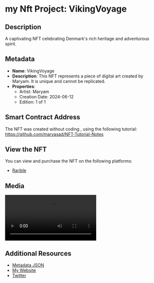 # my Nft Project: VikingVoyage

## Description
A captivating NFT celebrating Denmark's rich heritage and adventurous spirit.

## Metadata
- **Name**: VikingVoyage
- **Description**: This NFT represents a piece of digital art created by Maryam. It is unique and cannot be replicated.
- **Properties**: 
  - Artist: Maryam
  - Creation Date: 2024-06-12
  - Edition: 1 of 1

## Smart Contract Address
The NFT was created without coding , using the following tutorial:
https://github.com/maryasad/NFT-Tutorial-Notes

## View the NFT
You can view and purchase the NFT on the following platforms:
- [Rarible](https://testnet.rarible.com/token/0xe10605b2026884acc669c2a9cd4a5ec5f5fff494:32611584417884695755821120534332141451516509960549168860455854485841291247617)

## Media
![NFT MP4](https://github.com/maryasad/myNft-VikingVoyage/blob/main/DenKing.mp4)

## Additional Resources
- [Metadata JSON](https://path/to/metadata.json)
- [My Website](https://yourwebsite.com)
- [Twitter](https://twitter.com/yourprofile)
